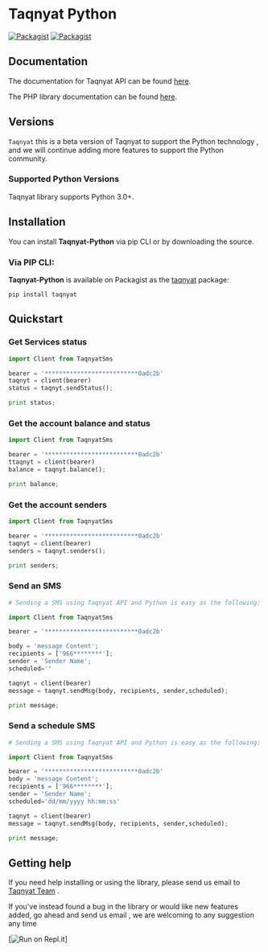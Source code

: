 # Taqnyat Python

[![Packagist](https://img.shields.io/badge/Python-v1.0.0-blue)](https://pypi.org/project/Taqnyat/)
[![Packagist](https://img.shields.io/badge/Download-12.4KB-Green)](https://pypi.org/project/Taqnyat/)

## Documentation

The documentation for Taqnyat API can be found [here][apidocs].

The PHP library documentation can be found [here][libdocs].

## Versions

`Taqnyat` this is a beta version of Taqnyat to support the Python technology , and we will continue adding more features to support the Python community.
### Supported Python Versions

Taqnyat library supports Python 3.0+.

## Installation

You can install **Taqnyat-Python** via pip CLI or by downloading the source.

### Via PIP CLI:

**Taqnyat-Python** is available on Packagist as the
[taqnyat]([![Packagist](https://img.shields.io/badge/repl-White)](https://pypi.org/project/Taqnyat/)
) package:

```
pip install taqnyat
```

## Quickstart

### Get Services status

```Python
import Client from TaqnyatSms

bearer = '**************************0adc2b'
taqnyt = client(bearer)
status = taqnyt.sendStatus();

print status;

```

### Get the account balance and status

```Python
import Client from TaqnyatSms

bearer = '**************************0adc2b'
ttaqnyt = client(bearer)
balance = taqnyt.balance();

print balance;

```

### Get the account senders

```Python
import Client from TaqnyatSms

bearer = '**************************0adc2b'
taqnyt = client(bearer)
senders = taqnyt.senders();

print senders;

```

### Send an SMS

```Python
# Sending a SMS using Taqnyat API and Python is easy as the following:

import Client from TaqnyatSms

bearer = '**************************0adc2b'

body = 'message Content';
recipients = ['966********'];
sender = 'Sender Name';
scheduled=''

taqnyt = client(bearer)
message = taqnyt.sendMsg(body, recipients, sender,scheduled);

print message;

```


### Send a schedule SMS

```Python
# Sending a SMS using Taqnyat API and Python is easy as the following:

import Client from TaqnyatSms

bearer = '**************************0adc2b'
body = 'message Content';
recipients = ['966********'];
sender = 'Sender Name';
scheduled='dd/mm/yyyy hh:mm:ss'

taqnyt = client(bearer)
message = taqnyt.sendMsg(body, recipients, sender,scheduled);

print message;

```


## Getting help

If you need help installing or using the library, please send us email to [Taqnyat Team](mailto:dev@taqnyat.sa) .

If you've instead found a bug in the library or would like new features added, go ahead and send us email , we are welcoming to any suggestion any time

[apidocs]: http://taqnyat.sa/documentation
[libdocs]: https://github.com/taqnyat/python/README.md

[![Run on Repl.it](https://repl.it/badge/github/taqnyat/python)]

